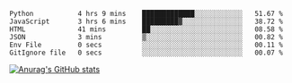 <!--START_SECTION:waka-->

```text
Python           4 hrs 9 mins    █████████████░░░░░░░░░░░░   51.67 %
JavaScript       3 hrs 6 mins    █████████▓░░░░░░░░░░░░░░░   38.72 %
HTML             41 mins         ██░░░░░░░░░░░░░░░░░░░░░░░   08.58 %
JSON             3 mins          ▒░░░░░░░░░░░░░░░░░░░░░░░░   00.82 %
Env File         0 secs          ░░░░░░░░░░░░░░░░░░░░░░░░░   00.11 %
GitIgnore file   0 secs          ░░░░░░░░░░░░░░░░░░░░░░░░░   00.07 %
```

<!--END_SECTION:waka-->

[![Anurag's GitHub stats](https://github-readme-stats.vercel.app/api?username=FelipeRistow&count_private=true&theme=synthwave)](https://github.com/anuraghazra/github-readme-stats)
